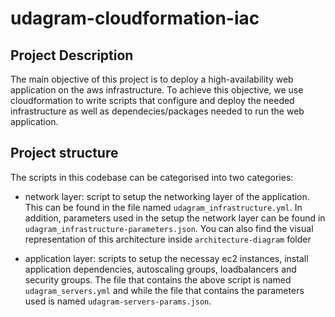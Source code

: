 # udagram-cloudformation-iac

## Project Description

The main objective of this project is to deploy a high-availability web application on the aws infrastructure. To achieve this objective, we use cloudformation to write scripts that configure and deploy the needed infrastructure as well as dependecies/packages needed to run the web application.

## Project structure

The scripts in this codebase can be categorised into two categories:

* network layer: script to setup the networking layer of the application. This can be found in the file named `udagram_infrastructure.yml`. In addition, parameters used in the setup the network layer can be found in `udagram_infrastructure-parameters.json`. You can also find the visual representation of this architecture inside `architecture-diagram` folder

* application layer: scripts to setup the necessay ec2 instances, install application dependencies, autoscaling groups, loadbalancers and security groups. The file that contains the above script is named `udagram_servers.yml` and while the file that contains the parameters used is named `udagram-servers-params.json`.



